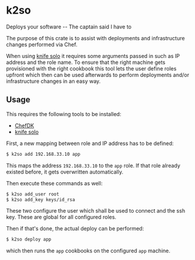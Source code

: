 # k2so
Deploys your software -- The captain said I have to

The purpose of this crate is to assist with deployments and infrastructure changes performed via Chef.

When using [knife solo](https://matschaffer.github.io/knife-solo/) it requires some arguments passed in such as IP address and the role name. To ensure that the right machine gets provisioned with the right cookbook this tool lets the user define roles upfront which then can be used afterwards to perform deployments and/or infrastructure changes in an easy way.

## Usage

This requires the following tools to be installed:

- [ChefDK](https://downloads.chef.io/chefdk)
- [knife solo](https://matschaffer.github.io/knife-solo/)

First, a new mapping between role and IP address has to be defined:

```bash
$ k2so add 192.168.33.10 app
```

This maps the address `192.168.33.10` to the `app` role. If that role already existed before, it gets overwritten automatically.

Then execute these commands as well:

```bash
$ k2so add_user root
$ k2so add_key keys/id_rsa
```

These two configure the user which shall be used to connect and the ssh key. These are global for all configured roles.

Then if that's done, the actual deploy can be performed:

```bash
$ k2so deploy app
```

which then runs the `app` cookbooks on the configured `app` machine.
